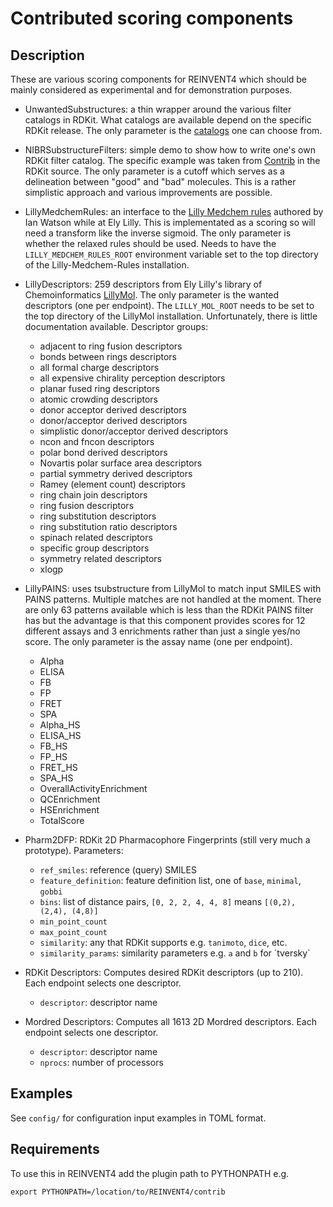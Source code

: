 Contributed scoring components
==============================

Description
-----------

These are various scoring components for REINVENT4 which should be mainly
considered as experimental and for demonstration purposes.

* UnwantedSubstructures: a thin wrapper around the various filter catalogs in RDKit.  What
catalogs are available depend on the specific RDKit release.  The only parameter is the
[catalogs](https://www.rdkit.org/docs/source/rdkit.Chem.rdfiltercatalog.html#rdkit.Chem.rdfiltercatalog.FilterCatalogParams.FilterCatalogs)
one can choose from.

* NIBRSubstructureFilters: simple demo to show how to write one's own RDKit filter catalog.  The specific example was taken from
[Contrib](https://github.com/rdkit/rdkit/tree/master/Contrib/NIBRSubstructureFilters) in
the RDKit source.  The only parameter is a cutoff which serves as a delineation between
"good" and "bad" molecules.  This is a rather simplistic approach and various improvements
are possible.

* LillyMedchemRules: an interface to the [Lilly Medchem rules](https://github.com/IanAWatson/Lilly-Medchem-Rules) authored by Ian Watson while at Ely Lilly.  This is implementated as a scoring so will need a transform like the inverse sigmoid.  The only parameter is whether the relaxed rules should be used.  Needs to have the `LILLY_MEDCHEM_RULES_ROOT` environment variable set to the top directory of the Lilly-Medchem-Rules installation.

* LillyDescriptors: 259 descriptors from Ely Lilly's library of Chemoinformatics [LillyMol](https://github.com/EliLillyCo/LillyMol).  The only parameter is the wanted descriptors (one per endpoint).  The `LILLY_MOL_ROOT` needs to be set to the top directory of the LillyMol installation.  Unfortunately, there is little documentation available.  Descriptor groups:
    * adjacent to ring fusion descriptors
    * bonds between rings descriptors
    * all formal charge descriptors
    * all expensive chirality perception descriptors
    * planar fused ring descriptors
    * atomic crowding descriptors
    * donor acceptor derived descriptors
    * donor/acceptor derived descriptors
    * simplistic donor/acceptor derived descriptors
    * ncon and fncon descriptors
    * polar bond derived descriptors
    * Novartis polar surface area descriptors
    * partial symmetry derived descriptors
    * Ramey (element count) descriptors
    * ring chain join descriptors
    * ring fusion descriptors
    * ring substitution descriptors
    * ring substitution ratio descriptors
    * spinach related descriptors
    * specific group descriptors
    * symmetry related descriptors
    * xlogp

* LillyPAINS: uses tsubstructure from LillyMol to match input SMILES with PAINS patterns.
Multiple matches are not handled at the moment.  There are only 63
patterns available which is less than the RDKit PAINS filter has but the advantage is that
this component provides scores for 12 different assays and 3 enrichments rather than just a
single yes/no score.  The only parameter is the assay name (one per endpoint).
  * Alpha
  * ELISA
  * FB
  * FP
  * FRET
  * SPA
  * Alpha_HS
  * ELISA_HS
  * FB_HS
  * FP_HS
  * FRET_HS
  * SPA_HS
  * OverallActivityEnrichment
  * QCEnrichment
  * HSEnrichment
  * TotalScore

* Pharm2DFP: RDKit 2D Pharmacophore Fingerprints (still very much a prototype). Parameters:
  * `ref_smiles`: reference (query) SMILES
  * `feature_definition`: feature definition list, one of `base`, `minimal`, `gobbi`
  * `bins`: list of distance pairs, `[0, 2, 2, 4, 4, 8]` means `[(0,2), (2,4), (4,8)]`
  * `min_point_count`
  * `max_point_count`
  * `similarity`: any that RDKit supports e.g. `tanimoto`, `dice`, etc.
  * `similarity_params`: similarity parameters e.g. `a` and `b` for ´tversky`

* RDKit Descriptors: Computes desired RDKit descriptors (up to 210). Each endpoint selects one descriptor.
  * `descriptor`: descriptor name

* Mordred Descriptors: Computes all 1613 2D Mordred descriptors. Each endpoint selects one descriptor.
  * `descriptor`: descriptor name
  * `nprocs`: number of processors


Examples
--------

See `config/` for configuration input examples in TOML format.


Requirements
------------

To use this in REINVENT4 add the plugin path to PYTHONPATH e.g.
    
```shell
export PYTHONPATH=/location/to/REINVENT4/contrib
```
